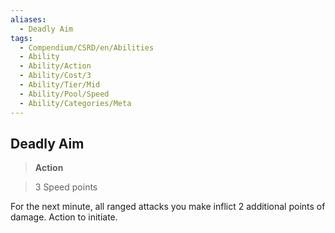 ```yaml
---
aliases:
  - Deadly Aim
tags:
  - Compendium/CSRD/en/Abilities
  - Ability
  - Ability/Action
  - Ability/Cost/3
  - Ability/Tier/Mid
  - Ability/Pool/Speed
  - Ability/Categories/Meta
---
```

    
      
## Deadly Aim      
>**Action**      
>3 Speed points    
      
For the next minute, all ranged attacks you make inflict 2 additional points of damage. Action to initiate.